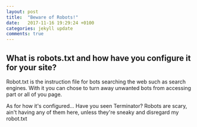 ```yaml
---
layout: post
title:  "Beware of Robots!"
date:   2017-11-16 19:29:24 +0100
categories: jekyll update
comments: true
---
```


## What is robots.txt and how have you configure it for your site?

Robot.txt is the instruction file for bots searching the web such as search engines. With it you can chose to turn away unwanted bots from accessing part or all of you page.

As for how it's configured... Have you seen Terminator? Robots are scary, ain't having any of them here, unless they're sneaky and disregard my robot.txt